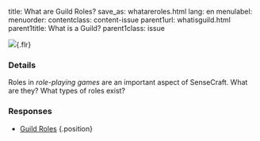 title: What are Guild Roles?
save_as: whatareroles.html
lang: en
menulabel:
menuorder:
contentclass: content-issue
parent1url: whatisguild.html
parent1title: What is a Guild?
parent1class: issue

![]({static}/images/a-role.png){.flr}
### Details

Roles in *role-playing games* are an important aspect of SenseCraft. What are they? What types of roles exist?

### Responses

* [Guild Roles](roles.html)
{.position}